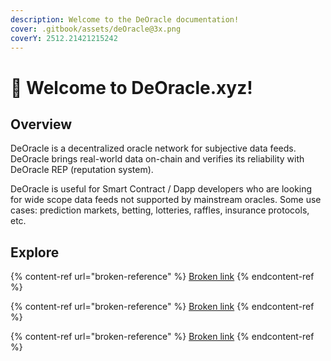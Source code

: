 ```yaml
---
description: Welcome to the DeOracle documentation!
cover: .gitbook/assets/deOracle@3x.png
coverY: 2512.21421215242
---
```


# 👋 Welcome to DeOracle.xyz!

## Overview

DeOracle is a decentralized oracle network for subjective data feeds.  DeOracle brings real-world data on-chain and verifies its reliability with DeOracle REP (reputation system).

DeOracle is useful for Smart Contract / Dapp developers who are looking for wide scope data feeds not supported by mainstream oracles.  Some use cases: prediction markets, betting, lotteries, raffles, insurance protocols, etc.



## Explore

{% content-ref url="broken-reference" %}
[Broken link](broken-reference)
{% endcontent-ref %}

{% content-ref url="broken-reference" %}
[Broken link](broken-reference)
{% endcontent-ref %}

{% content-ref url="broken-reference" %}
[Broken link](broken-reference)
{% endcontent-ref %}
